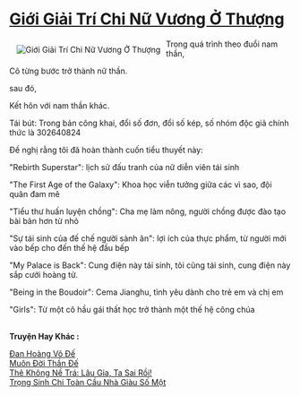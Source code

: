 <a href="https://truyenwiki.net/gioi-giai-tri-chi-nu-vuong-o-thuong.35867/" title="Giới Giải Trí Chi Nữ Vương Ở Thượng"><h1>Giới Giải Trí Chi Nữ Vương Ở Thượng</h1></a><div style="display:table"><img align="right" style="float: left; padding: 10px;" src="https://truyenwiki.net/a/img/str/src/35867.jpg" alt="Giới Giải Trí Chi Nữ Vương Ở Thượng">Trong quá trình theo đuổi nam thần,<p></p> Cô từng bước trở thành nữ thần.<p></p> sau đó,<p></p> Kết hôn với nam thần khác.<p></p> Tái bút: Trong bản công khai, đổi số đơn, đổi số kép, số nhóm độc giả chính thức là 302640824<p></p> Đề nghị rằng tôi đã hoàn thành cuốn tiểu thuyết này:<p></p> "Rebirth Superstar": lịch sử đấu tranh của nữ diễn viên tái sinh<p></p> "The First Age of the Galaxy": Khoa học viễn tưởng giữa các vì sao, đội quân đam mê<p></p> "Tiểu thư huấn luyện chồng": Cha mẹ làm nông, người chồng được đào tạo bài bản hơn từ nhỏ<p></p> "Sự tái sinh của đế chế người sành ăn": lợi ích của thực phẩm, từ người mới vào bếp cho đến thế hệ đầu bếp<p></p> "My Palace is Back": Cung điện này tái sinh, tôi cũng tái sinh, cung điện này sắp cưới hoàng tử.<p></p> "Being in the Boudoir": Cema Jianghu, tình yêu dành cho trẻ em và chị em<p></p> "Girls": Từ một cô hầu gái thất học trở thành một thế hệ công chúa</div><p><br><b>Truyện Hay Khác :</b></p><a href="https://truyenwiki.net/dan-hoang-vo-de.36133/" alt="Đan Hoàng Võ Đế">Đan Hoàng Võ Đế</a><br/><a href="https://sangtacviet.wordpress.com/2020/10/22/muon-doi-than-de/" alt="Muôn Đời Thần Đế">Muôn Đời Thần Đế</a><br/><a href="https://github.com/nownovels/topcv/tree/master/truyenhay/35850" alt="Thê Không Nề Trá: Lâu Gia, Ta Sai Rồi!">Thê Không Nề Trá: Lâu Gia, Ta Sai Rồi!</a><br/><a href="https://github.com/nownovels/topcv/tree/master/truyenhay/35074" alt="Trọng Sinh Chi Toàn Cầu Nhà Giàu Số Một">Trọng Sinh Chi Toàn Cầu Nhà Giàu Số Một</a><br/>